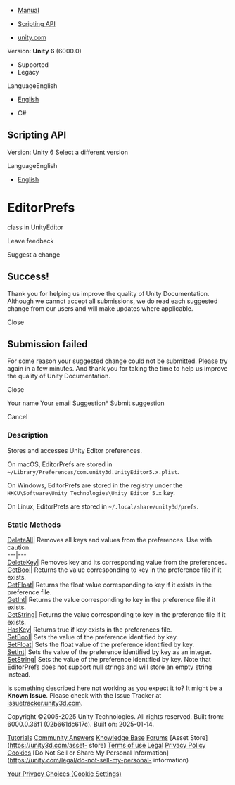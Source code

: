 [ ]()

  * [Manual](../Manual/index.html)
  * [Scripting API](../ScriptReference/index.html)

  * [unity.com](https://unity.com/)

Version: **Unity 6** (6000.0)

  * Supported
  * Legacy

LanguageEnglish

  * [English]()

  * C#

[ ](https://docs.unity3d.com)

## Scripting API

Version: Unity 6 Select a different version

LanguageEnglish

  * [English]()

# EditorPrefs

class in UnityEditor

Leave feedback

Suggest a change

## Success!

Thank you for helping us improve the quality of Unity Documentation. Although
we cannot accept all submissions, we do read each suggested change from our
users and will make updates where applicable.

Close

## Submission failed

For some reason your suggested change could not be submitted. Please <a>try
again</a> in a few minutes. And thank you for taking the time to help us
improve the quality of Unity Documentation.

Close

Your name Your email Suggestion* Submit suggestion

Cancel

[ ]()

### Description

Stores and accesses Unity Editor preferences.

On macOS, EditorPrefs are stored in
`~/Library/Preferences/com.unity3d.UnityEditor5.x.plist`.  
  
On Windows, EditorPrefs are stored in the registry under the
`HKCU\Software\Unity Technologies\Unity Editor 5.x` key.  
  
On Linux, EditorPrefs are stored in `~/.local/share/unity3d/prefs`.

### Static Methods

[DeleteAll](EditorPrefs.DeleteAll.html)| Removes all keys and values from the
preferences. Use with caution.  
---|---  
[DeleteKey](EditorPrefs.DeleteKey.html)| Removes key and its corresponding
value from the preferences.  
[GetBool](EditorPrefs.GetBool.html)| Returns the value corresponding to key in
the preference file if it exists.  
[GetFloat](EditorPrefs.GetFloat.html)| Returns the float value corresponding
to key if it exists in the preference file.  
[GetInt](EditorPrefs.GetInt.html)| Returns the value corresponding to key in
the preference file if it exists.  
[GetString](EditorPrefs.GetString.html)| Returns the value corresponding to
key in the preference file if it exists.  
[HasKey](EditorPrefs.HasKey.html)| Returns true if key exists in the
preferences file.  
[SetBool](EditorPrefs.SetBool.html)| Sets the value of the preference
identified by key.  
[SetFloat](EditorPrefs.SetFloat.html)| Sets the float value of the preference
identified by key.  
[SetInt](EditorPrefs.SetInt.html)| Sets the value of the preference identified
by key as an integer.  
[SetString](EditorPrefs.SetString.html)| Sets the value of the preference
identified by key. Note that EditorPrefs does not support null strings and
will store an empty string instead.  
  
Is something described here not working as you expect it to? It might be a
**Known Issue**. Please check with the Issue Tracker at
[issuetracker.unity3d.com](https://issuetracker.unity3d.com).

Copyright ©2005-2025 Unity Technologies. All rights reserved. Built from:
6000.0.36f1 (02b661dc617c). Built on: 2025-01-14.

[Tutorials](https://unity3d.com/learn) [Community
Answers](https://answers.unity3d.com) [Knowledge
Base](https://support.unity3d.com/hc/en-us)
[Forums](https://forum.unity3d.com) [Asset Store](https://unity3d.com/asset-
store) [Terms of use](https://docs.unity3d.com/Manual/TermsOfUse.html)
[Legal](https://unity.com/legal) [Privacy
Policy](https://unity.com/legal/privacy-policy)
[Cookies](https://unity.com/legal/cookie-policy) [Do Not Sell or Share My
Personal Information](https://unity.com/legal/do-not-sell-my-personal-
information)

[Your Privacy Choices (Cookie Settings)](javascript:void\(0\);)

